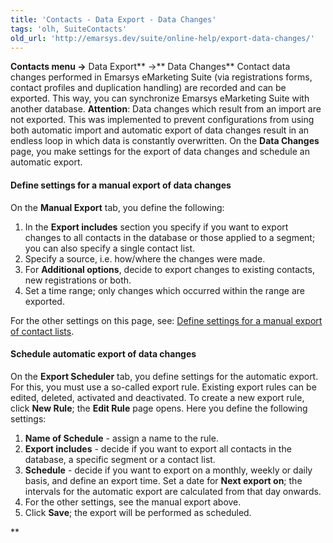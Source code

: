 ```yaml
---
title: 'Contacts - Data Export - Data Changes'
tags: 'olh, SuiteContacts'
old_url: 'http://emarsys.dev/suite/online-help/export-data-changes/'
---
```


**Contacts menu ->** Data Export** ->** Data Changes** Contact data changes performed in Emarsys eMarketing Suite (via registrations forms, contact profiles and duplication handling) are recorded and can be exported. This way, you can synchronize Emarsys eMarketing Suite with another database. **Attention**: Data changes which result from an import are not exported. This was implemented to prevent configurations from using both automatic import and automatic export of data changes result in an endless loop in which data is constantly overwritten. On the **Data Changes** page, you make settings for the export of data changes and schedule an automatic export.

#### Define settings for a manual export of data changes

 On the **Manual Export** tab, you define the following:

1. In the **Export includes** section you specify if you want to export changes to all contacts in the database or those applied to a segment; you can also specify a single contact list.
2. Specify a source, i.e. how/where the changes were made.
3. For **Additional options**, decide to export changes to existing contacts, new registrations or both.
4. Set a time range; only changes which occurred within the range are exported.

 For the other settings on this page, see: [Define settings for a manual export of contact lists](/olh/export-contact-list.md "Contacts – Data Export – Contact List").

#### Schedule automatic export of data changes

 On the **Export Scheduler** tab, you define settings for the automatic export. For this, you must use a so-called export rule. Existing export rules can be edited, deleted, activated and deactivated. To create a new export rule, click **New Rule**; the **Edit Rule** page opens. Here you define the following settings:

1. **Name of Schedule** - assign a name to the rule.
2. **Export includes** - decide if you want to export all contacts in the database, a specific segment or a contact list.
3. **Schedule** - decide if you want to export on a monthly, weekly or daily basis, and define an export time. Set a date for **Next export on**; the intervals for the automatic export are calculated from that day onwards.
4. For the other settings, see the manual export above.
5. Click **Save**; the export will be performed as scheduled.

**